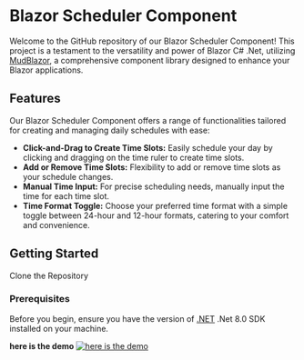 # Blazor Scheduler Component

Welcome to the GitHub repository of our Blazor Scheduler Component! This project is a testament to the versatility and power of Blazor C# .Net, utilizing [MudBlazor](https://mudblazor.com/), a comprehensive component library designed to enhance your Blazor applications.

## Features
Our Blazor Scheduler Component offers a range of functionalities tailored for creating and managing daily schedules with ease:
- **Click-and-Drag to Create Time Slots:** Easily schedule your day by clicking and dragging on the time ruler to create time slots.
- **Add or Remove Time Slots:** Flexibility to add or remove time slots as your schedule changes.
- **Manual Time Input:** For precise scheduling needs, manually input the time for each time slot.
- **Time Format Toggle:** Choose your preferred time format with a simple toggle between 24-hour and 12-hour formats, catering to your comfort and convenience.

## Getting Started
Clone the Repository

### Prerequisites
Before you begin, ensure you have the version of [.NET](https://dotnet.microsoft.com/download) .Net 8.0 SDK installed on your machine.

**here is the demo**
[![here is the demo](https://img.youtube.com/vi/uijlSC1fC98/0.jpg)](https://www.youtube.com/watch?v=uijlSC1fC98)

